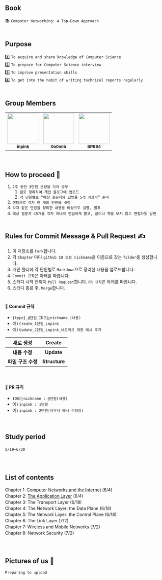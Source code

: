 ## Book
📚 `Computer Networking: A Top-Down Approach `　   
　   
## Purpose
1️⃣ `To acquire and share knowledge of Computer Science`　   
2️⃣ `To prepare for Computer Science interview`　   
3️⃣ `To improve presentation skills`　   
4️⃣ `To get into the habit of writing technical reports regularly`　   
　   
## Group Members
<table>
  <tbody><tr>
    <td align="center"><a href="https://github.com/inpink"><img src="https://avatars.githubusercontent.com/u/108166692?v=4" width="100px;" alt="" style="max-width: 100%;"><br><sub><b>inpink</b></sub></a><br></td>
    <td align="center"><a href="https://github.com/0o0mlb"><img src="https://avatars.githubusercontent.com/u/81353217?v=4" width="100px;" alt="" style="max-width: 100%;"><br><sub><b>0o0mlb</b></sub></a><br></td>
    <td align="center"><a href="https://github.com/BP894"><img src="https://avatars.githubusercontent.com/u/90163997?v=4" width="100px;" alt="" style="max-width: 100%;"><br><sub><b>BP894</b></sub></a><br></td>       
  </tr>
</tbody></table>
　   
    
## How to proceed 📖
1. `2주 동안 3단원 분량을 각자 공부`
    1.  `글로 정리하여 개인 블로그에 업로드`
    2. `각 단원별로 “예상 질문지와 답변을 5개 이상씩” 준비`
2. `랜덤으로 각자 한 개의 단원을 배정`
3. `각자 맡은 단원을 정리한 내용을 바탕으로 설명, 발표`
4. `예상 질문지 45개를 각자 하나씩 랜덤하게 뽑고, 글이나 책을 보지 않고 면접하듯 답변`
　   
　   
## Rules for Commit Message & Pull Request  ✍

1. 이 저장소를 `fork`합니다.
2. 각 `Chapter` 마다 `github ID 또는 nickname`을 이름으로 갖는 `folder`를 생성합니다. 
3. 개인 폴더에 각 단원별로 `Markdown`으로 정리한 내용을 업로드합니다.
4. `Commit 규칙`은 아래를 따릅니다.
5. 스터디 시작 전까지 `Pull Request`합니다. `PR 규칙`은 아래를 따릅니다.
6. 스터디 종료 후, `Merge`합니다.
　   
　   
#### 📑 Commit 규칙
- `{type}_@단원_ID또는nickname_(내용)`
- 예) `Create_1단원_inpink`
- 예) `Update_2단원_inpink_네트워크 계층 예시 추가`

|새로 생성|Create|
|:------:|:---:|
|**내용 수정**|**Update**|
|**파일 구조 수정**|**Structure**|


　   
#### 📑 PR 규칙
 - `ID또는nickname : @단원(내용)`
 - 예) `inpink : 1단원`
 - 예) `inpink : 2단원(라우터 예시 수정함)`

　   
## Study period
`5/19~6/30`
　   
　   
　   
## List of contents   
Chapter 1: [Computer Networks and the Internet](https://github.com/inpink/CS_Networking_Study/tree/ae3f82962ab83ba1535e8f7436c80fbbf488035c/Chapter01_Computer_Networks_and_the_Internet) (6/4)　    
Chapter 2: [The Application Layer](https://github.com/inpink/CS_Networking_Study/tree/ae3f82962ab83ba1535e8f7436c80fbbf488035c/Chapter02_The_Application_Layer) (6/4)　   
Chapter 3: The Transport Layer (6/18)　   
Chapter 4: The Network Layer: the Data Plane (6/18)　   
Chapter 5: The Network Layer: the Control Plane (6/18)　   
Chapter 6: The Link Layer (7/2)　   
Chapter 7: Wireless and Mobile Networks (7/2)　   
Chapter 8: Network Security (7/2)　   
　   
　   
## Pictures of us 🌟
`Preparing to upload`
